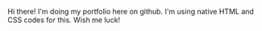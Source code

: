 Hi there! I'm doing my portfolio here on github. I'm using native HTML and CSS codes for this. Wish me luck!